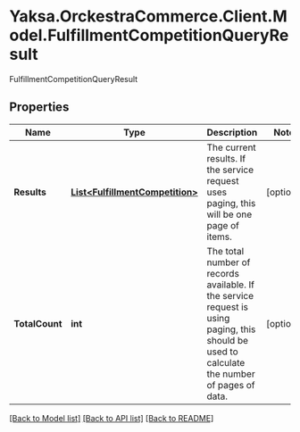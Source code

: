 # Yaksa.OrckestraCommerce.Client.Model.FulfillmentCompetitionQueryResult
FulfillmentCompetitionQueryResult

## Properties

Name | Type | Description | Notes
------------ | ------------- | ------------- | -------------
**Results** | [**List&lt;FulfillmentCompetition&gt;**](FulfillmentCompetition.md) | The current results. If the service request uses paging, this will be one page of items. | [optional] 
**TotalCount** | **int** | The total number of records available. If the service request is using paging, this should be used to calculate the number of pages of data. | [optional] 

[[Back to Model list]](../README.md#documentation-for-models) [[Back to API list]](../README.md#documentation-for-api-endpoints) [[Back to README]](../README.md)

